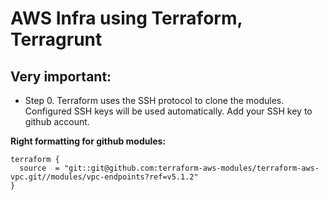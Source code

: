 # AWS Infra using Terraform, Terragrunt

## Very important: 

 - Step 0. Terraform uses the SSH protocol to clone the modules. Configured SSH keys will be used automatically. Add your SSH key to github account.   

**Right formatting for github modules:** 

    terraform {
      source  = "git::git@github.com:terraform-aws-modules/terraform-aws-vpc.git//modules/vpc-endpoints?ref=v5.1.2"
    }
